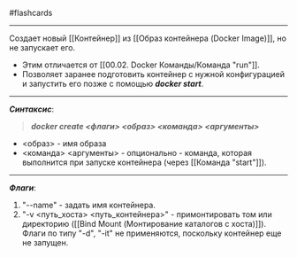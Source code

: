#flashcards
***
Создает новый [[Контейнер]] из [[Образ контейнера (Docker Image)]], но не запускает его.
- Этим отличается от [[00.02. Docker Команды/Команда "run"]].
- Позволяет заранее подготовить контейнер с нужной конфигурацией и запустить его позже с помощью ***docker start***.
***
***Синтаксис***:
>***docker create <флаги> <образ> <команда> <аргументы>***
- <образ> - имя образа
- <команда> <аргументы> - опционально - команда, которая выполнится при запуске контейнера (через [[Команда "start"]]).
***
***Флаги***:
1. "--name" - задать имя контейнера.
2. "-v <путь_хоста> <путь_контейнера>" - примонтировать том или директорию ([[Bind Mount (Монтирование каталогов с хоста)]]).
Флаги по типу "-d", "-it" не применяются, поскольку контейнер еще не запущен.
<!--SR:!2025-10-08,9,250-->
